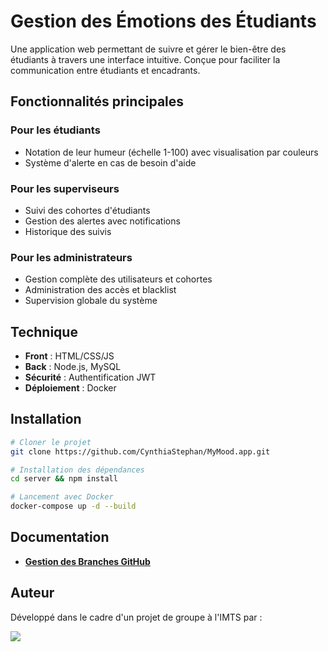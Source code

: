 # Gestion des Émotions des Étudiants

Une application web permettant de suivre et gérer le bien-être des étudiants à travers une interface intuitive. Conçue pour faciliter la communication entre étudiants et encadrants.

## Fonctionnalités principales

### Pour les étudiants
- Notation de leur humeur (échelle 1-100) avec visualisation par couleurs
- Système d'alerte en cas de besoin d'aide

### Pour les superviseurs
- Suivi des cohortes d'étudiants
- Gestion des alertes avec notifications
- Historique des suivis

### Pour les administrateurs
- Gestion complète des utilisateurs et cohortes
- Administration des accès et blacklist
- Supervision globale du système

## Technique

- **Front** : HTML/CSS/JS
- **Back** : Node.js, MySQL
- **Sécurité** : Authentification JWT
- **Déploiement** : Docker

## Installation

```bash
# Cloner le projet
git clone https://github.com/CynthiaStephan/MyMood.app.git

# Installation des dépendances
cd server && npm install

# Lancement avec Docker
docker-compose up -d --build
```

## Documentation 

* **[Gestion des Branches GitHub](./doc/Guidelines.md)**

## Auteur

Développé dans le cadre d'un projet de groupe à l'IMTS par : 

<a href="https://github.com/CynthiaStephan/MyMood.app/graphs/contributors">
  <img src="https://contrib.rocks/image?repo=CynthiaStephan/MyMood.app" />
</a>